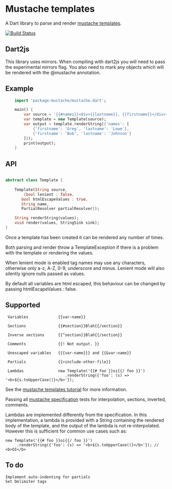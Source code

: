 # Mustache templates

A Dart library to parse and render [mustache templates](http://mustache.github.com/mustache.5.html).

[![Build Status](https://drone.io/github.com/xxgreg/mustache/status.png)](https://drone.io/github.com/xxgreg/mustache/latest)

## Dart2js

This library uses mirrors. When compiling with dart2js you will need to pass the experimental mirrors flag. You also need to mark any objects which will be rendered with the @mustache annotation.

## Example
```dart
	import 'package:mustache/mustache.dart';

	main() {
		var source = '{{#names}}<div>{{lastname}}, {{firstname}}</div>{{/names}}';
		var template = new Template(source);
		var output = template.renderString({'names': [
			{'firstname': 'Greg', 'lastname': 'Lowe'},
			{'firstname': 'Bob', 'lastname': 'Johnson'}
		]});
		print(output);
	}
```

## API

```dart

abstract class Template {
	
	Template(String source, 
	    {bool lenient : false,
       bool htmlEscapeValues : true,
       String name,
       PartialResolver partialResolver});

	String renderString(values);
	void render(values, StringSink sink);
}

```

Once a template has been created it can be rendered any number of times.

Both parsing and render throw a TemplateException if there is a problem with the template or rendering the values.

When lenient mode is enabled tag names may use any characters, otherwise only a-z, A-Z, 0-9, underscore and minus. Lenient mode will also silently ignore nulls passed as values.

By default all variables are html escaped, this behaviour can be changed by passing htmlEscapeValues : false.


## Supported 
```
 Variables             {{var-name}}
 
 Sections              {{#section}}Blah{{/section}}
 
 Inverse sections      {{^section}}Blah{{/section}}
 
 Comments              {{! Not output. }}
 
 Unescaped variables   {{{var-name}}} and {{&var-name}}
 
 Partials              {{>include-other-file}}

 Lambdas               new Template('{{# foo }}oi{{/ foo }}')
                          .renderString({'foo': (s) => '<b>${s.toUpperCase()}</b>'});
```
See the [mustache templates tutorial](http://mustache.github.com/mustache.5.html) for more information.

Passing all [mustache specification](https://github.com/mustache/spec/tree/master/specs) tests for interpolation, sections, inverted, comments.

Lambdas are implemented differently from the specification. In this implementation, a lambda is provided with a String containing the rendered body of the template, and the output of the lambda is not re-interpolated. However this is sufficient for common use cases such as:

    new Template('{{# foo }}oi{{/ foo }}')
	     .renderString({'foo': (s) => '<b>${s.toUpperCase()}</b>'}); // <b>OI</b>

## To do
```
Implement auto-indenting for partials
Set Delimiter tags
```
